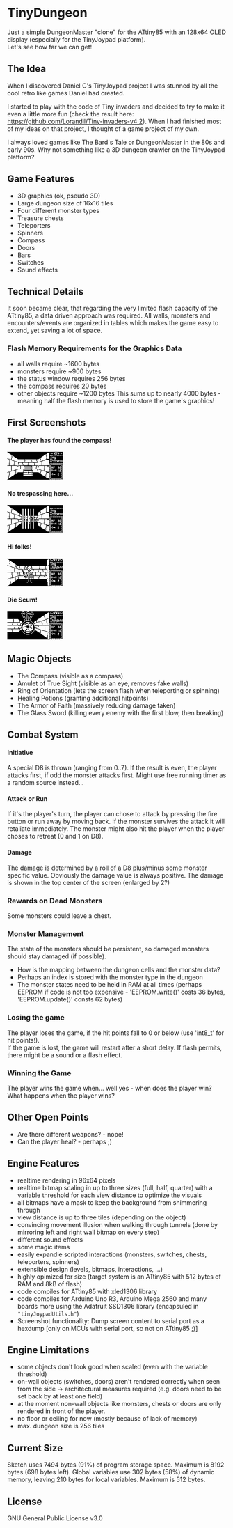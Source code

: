 # TinyDungeon

Just a simple DungeonMaster "clone" for the ATtiny85 with an 128x64 OLED display (especially for the TinyJoypad platform).<br>
Let's see how far we can get!

## The Idea
When I discovered Daniel C's TinyJoypad project I was stunned by all the cool retro like
games Daniel had created. 

I started to play with the code of Tiny invaders and decided to try to make it even a little more fun (check the result here: https://github.com/Lorandil/Tiny-invaders-v4.2).
When I had finished most of my ideas on that project, I thought of a game project of my own.

I always loved games like The Bard's Tale or DungeonMaster in the 80s and early 90s.
Why not something like a 3D dungeon crawler on the TinyJoypad platform?

## Game Features
* 3D graphics (ok, pseudo 3D)
* Large dungeon size of 16x16 tiles
* Four different monster types
* Treasure chests
* Teleporters
* Spinners
* Compass
* Doors
* Bars
* Switches
* Sound effects

## Technical Details
It soon became clear, that regarding the very limited flash capacity of the ATtiny85, a data driven approach was required. All walls, monsters and encounters/events are organized in tables which makes the game easy to extend, yet saving a lot of space.

### Flash Memory Requirements for the Graphics Data
* all walls require ~1600 bytes
* monsters require ~900 bytes
* the status window requires 256 bytes
* the compass requires 20 bytes
* other objects require ~1200 bytes
This sums up to nearly 4000 bytes - meaning half the flash memory is used to store the game's graphics!



## First Screenshots
#### The player has found the compass!
![Oh, I see!](https://github.com/Lorandil/TinyDungeon/blob/main/screenshots/compass_found!.png)

#### No trespassing here...
![Tunnel is blocked](https://github.com/Lorandil/TinyDungeon/blob/main/screenshots/the_tunnel_is_blocked.png)

#### Hi folks!
![Meet Joey!](https://github.com/Lorandil/TinyDungeon/blob/main/screenshots/meet_Joey!.png)

#### Die Scum!
![The Boss](https://github.com/Lorandil/TinyDungeon/blob/main/screenshots/the_boss.png)

## Magic Objects
* The Compass (visible as a compass)
* Amulet of True Sight (visible as an eye, removes fake walls)
* Ring of Orientation (lets the screen flash when teleporting or spinning)
* Healing Potions (granting additional hitpoints)
* The Armor of Faith (massively reducing damage taken)
* The Glass Sword (killing every enemy with the first blow, then breaking)

## Combat System

#### Initiative
A special D8 is thrown (ranging from 0..7). If the result is even, the player attacks first, if odd the monster attacks first.
Might use free running timer as a random source instead...

#### Attack or Run
If it's the player's turn, the player can chose to attack by pressing the fire button or run away by moving back.
If the monster survives the attack it will retaliate immediately.
The monster might also hit the player when the player choses to retreat (0 and 1 on D8).

#### Damage
The damage is determined by a roll of a D8 plus/minus some monster specific value. 
Obviously the damage value is always positive.
The damage is shown in the top center of the screen (enlarged by 2?)

### Rewards on Dead Monsters
Some monsters could leave a chest.

### Monster Management
The state of the monsters should be persistent, so damaged monsters should stay damaged (if possible).
* How is the mapping between the dungeon cells and the monster data?
* Perhaps an index is stored with the monster type in the dungeon
* The monster states need to be held in RAM at all times (perhaps EEPROM if code is not too expensive - 'EEPROM.write()' costs 36 bytes, 'EEPROM.update()' consts 62 bytes)

### Losing the game
The player loses the game, if the hit points fall to 0 or below (use 'int8_t' for hit points!).<br>
If the game is lost, the game will restart after a short delay.
If flash permits, there might be a sound or a flash effect.

### Winning the Game
The player wins the game when... well yes - when does the player win?<br>
What happens when the player wins?

## Other Open Points
* Are there different weapons? - nope!
* Can the player heal? - perhaps ;)

## Engine Features
* realtime rendering in 96x64 pixels
* realtime bitmap scaling in up to three sizes (full, half, quarter) with a variable threshold for each view distance to optimize the visuals
* all bitmaps have a mask to keep the background from shimmering through
* view distance is up to three tiles (depending on the object)
* convincing movement illusion when walking through tunnels (done by mirroring left and right wall bitmap on every step)
* different sound effects
* some magic items
* easily expandle scripted interactions (monsters, switches, chests, teleporters, spinners)
* extensible design (levels, bitmaps, interactions, ...)
* highly opimized for size (target system is an ATtiny85 with 512 bytes of RAM and 8kB of flash)
* code compiles for ATtiny85 with xled1306 library
* code compiles for Arduino Uno R3, Arduino Mega 2560 and many boards more using the Adafruit SSD1306 library (encapsuled in `"tinyJoypadUtils.h"`)
* Screenshot functionality: Dump screen content to serial port as a hexdump
  [only on MCUs with serial port, so not on ATtiny85 ;)]

## Engine Limitations
* some objects don't look good when scaled (even with the variable threshold)
* on-wall objects (switches, doors) aren't rendered correctly when seen from the side -> architectural measures required (e.g. doors need to be set back by at least one field)
* at the moment non-wall objects like monsters, chests or doors are only rendered in front of the player.
* no floor or ceiling for now (mostly because of lack of memory)
* max. dungeon size is 256 tiles

## Current Size
Sketch uses 7494 bytes (91%) of program storage space. Maximum is 8192 bytes (698 bytes left).
Global variables use 302 bytes (58%) of dynamic memory, leaving 210 bytes for local variables. Maximum is 512 bytes.

## License
GNU General Public License v3.0
